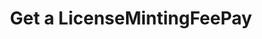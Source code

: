 ---
title: Get a LicenseMintingFeePay
excerpt: Retrieve a LicenseMintingFeePay
api:
  file: jacobswagger.json
  operationId: get_api-v1-licenses-mintingfees-licensemintingfeepaidid
hidden: false
---